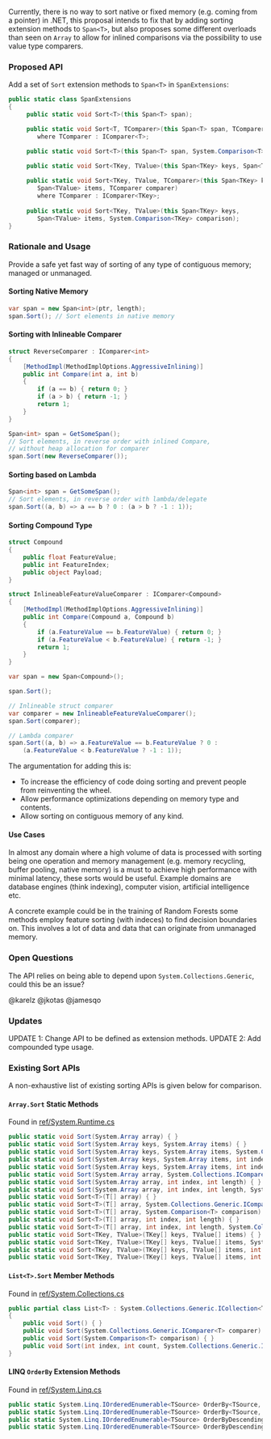 Currently, there is no way to sort native or fixed memory (e.g. coming from a pointer) in .NET, this proposal intends to fix that by adding sorting extension methods to `Span<T>`, but also proposes some different overloads than seen on `Array` to allow for inlined comparisons via the possibility to use value type comparers.

### Proposed API
Add a set of `Sort` extension methods to `Span<T>` in `SpanExtensions`:
```csharp
public static class SpanExtensions
{
     public static void Sort<T>(this Span<T> span);

     public static void Sort<T, TComparer>(this Span<T> span, TComparer comparer) 
        where TComparer : IComparer<T>;

     public static void Sort<T>(this Span<T> span, System.Comparison<T> comparison);
     
     public static void Sort<TKey, TValue>(this Span<TKey> keys, Span<TValue> items);

     public static void Sort<TKey, TValue, TComparer>(this Span<TKey> keys, 
        Span<TValue> items, TComparer comparer) 
        where TComparer : IComparer<TKey>;
        
     public static void Sort<TKey, TValue>(this Span<TKey> keys, 
        Span<TValue> items, System.Comparison<TKey> comparison);
}
```

### Rationale and Usage
Provide a safe yet fast way of sorting of any type of contiguous memory; managed or unmanaged.

#### Sorting Native Memory
```csharp
var span = new Span<int>(ptr, length);
span.Sort(); // Sort elements in native memory
```
#### Sorting with Inlineable Comparer
```csharp
struct ReverseComparer : IComparer<int>
{
    [MethodImpl(MethodImplOptions.AggressiveInlining)]
    public int Compare(int a, int b)
    {
        if (a == b) { return 0; }
        if (a > b) { return -1; }
        return 1;
    }
}

Span<int> span = GetSomeSpan();
// Sort elements, in reverse order with inlined Compare,
// without heap allocation for comparer
span.Sort(new ReverseComparer()); 
```
#### Sorting based on Lambda
```csharp
Span<int> span = GetSomeSpan();
// Sort elements, in reverse order with lambda/delegate
span.Sort((a, b) => a == b ? 0 : (a > b ? -1 : 1)); 
```

#### Sorting Compound Type
```csharp
struct Compound
{
    public float FeatureValue;
    public int FeatureIndex;
    public object Payload;
}

struct InlineableFeatureValueComparer : IComparer<Compound>
{
    [MethodImpl(MethodImplOptions.AggressiveInlining)]
    public int Compare(Compound a, Compound b)
    {
        if (a.FeatureValue == b.FeatureValue) { return 0; }
        if (a.FeatureValue < b.FeatureValue) { return -1; }
        return 1;
    }
}

var span = new Span<Compound>();

span.Sort();

// Inlineable struct comparer
var comparer = new InlineableFeatureValueComparer();
span.Sort(comparer);

// Lambda comparer
span.Sort((a, b) => a.FeatureValue == b.FeatureValue ? 0 : 
    (a.FeatureValue < b.FeatureValue ? -1 : 1));
```

The argumentation for adding this is:
 * To increase the efficiency of code doing sorting and prevent people from reinventing the wheel.
 * Allow performance optimizations depending on memory type and contents.
 * Allow sorting on contiguous memory of any kind.

#### Use Cases
In almost any domain where a high volume of data is processed with sorting being one operation and memory management (e.g. memory recycling, buffer pooling, native memory) is a must to achieve high performance with minimal latency, these sorts would be useful. Example domains are database engines (think indexing), computer vision, artificial intelligence etc.

A concrete example could be in the training of Random Forests some methods employ feature sorting (with indeces) to find decision boundaries on. This involves a lot of data and data that can originate from unmanaged memory.

### Open Questions
The API relies on being able to depend upon `System.Collections.Generic`, could this be an issue?

@karelz @jkotas @jamesqo 

### Updates
UPDATE 1: Change API to be defined as extension methods.
UPDATE 2: Add compounded type usage.


### Existing Sort APIs
A non-exhaustive list of existing sorting APIs is given below for comparison.

#### `Array.Sort` Static Methods
Found in [ref/System.Runtime.cs](https://github.com/dotnet/corefx/blob/master/src/System.Runtime/ref/System.Runtime.cs)

```csharp
public static void Sort(System.Array array) { }
public static void Sort(System.Array keys, System.Array items) { }
public static void Sort(System.Array keys, System.Array items, System.Collections.IComparer comparer) { }
public static void Sort(System.Array keys, System.Array items, int index, int length) { }
public static void Sort(System.Array keys, System.Array items, int index, int length, System.Collections.IComparer comparer) { }
public static void Sort(System.Array array, System.Collections.IComparer comparer) { }
public static void Sort(System.Array array, int index, int length) { }
public static void Sort(System.Array array, int index, int length, System.Collections.IComparer comparer) { }
public static void Sort<T>(T[] array) { }
public static void Sort<T>(T[] array, System.Collections.Generic.IComparer<T> comparer) { }
public static void Sort<T>(T[] array, System.Comparison<T> comparison) { }
public static void Sort<T>(T[] array, int index, int length) { }
public static void Sort<T>(T[] array, int index, int length, System.Collections.Generic.IComparer<T> comparer) { }
public static void Sort<TKey, TValue>(TKey[] keys, TValue[] items) { }
public static void Sort<TKey, TValue>(TKey[] keys, TValue[] items, System.Collections.Generic.IComparer<TKey> comparer) { }
public static void Sort<TKey, TValue>(TKey[] keys, TValue[] items, int index, int length) { }
public static void Sort<TKey, TValue>(TKey[] keys, TValue[] items, int index, int length, System.Collections.Generic.IComparer<TKey> comparer) { }
```

#### `List<T>.Sort` Member Methods
Found in [ref/System.Collections.cs](https://github.com/dotnet/corefx/blob/master/src/System.Collections/ref/System.Collections.cs)

```csharp
public partial class List<T> : System.Collections.Generic.ICollection<T>, System.Collections.Generic.IEnumerable<T>, System.Collections.Generic.IList<T>, System.Collections.Generic.IReadOnlyCollection<T>, System.Collections.Generic.IReadOnlyList<T>, System.Collections.ICollection, System.Collections.IEnumerable, System.Collections.IList
{
    public void Sort() { }
    public void Sort(System.Collections.Generic.IComparer<T> comparer) { }
    public void Sort(System.Comparison<T> comparison) { }
    public void Sort(int index, int count, System.Collections.Generic.IComparer<T> comparer) { }
}
```

#### LINQ `OrderBy` Extension Methods
Found in [ref/System.Linq.cs](https://github.com/dotnet/corefx/blob/master/src/System.Linq/ref/System.Linq.cs)

```csharp
public static System.Linq.IOrderedEnumerable<TSource> OrderBy<TSource, TKey>(this System.Collections.Generic.IEnumerable<TSource> source, System.Func<TSource, TKey> keySelector) { throw null; }
public static System.Linq.IOrderedEnumerable<TSource> OrderBy<TSource, TKey>(this System.Collections.Generic.IEnumerable<TSource> source, System.Func<TSource, TKey> keySelector, System.Collections.Generic.IComparer<TKey> comparer) { throw null; }
public static System.Linq.IOrderedEnumerable<TSource> OrderByDescending<TSource, TKey>(this System.Collections.Generic.IEnumerable<TSource> source, System.Func<TSource, TKey> keySelector) { throw null; }
public static System.Linq.IOrderedEnumerable<TSource> OrderByDescending<TSource, TKey>(this System.Collections.Generic.IEnumerable<TSource> source, System.Func<TSource, TKey> keySelector, System.Collections.Generic.IComparer<TKey> comparer) { throw null; }
```
